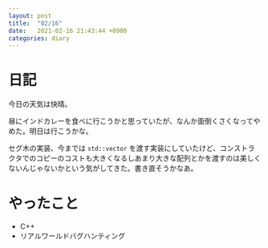 ```yaml
---
layout: post
title:  "02/16"
date:   2021-02-16 21:43:44 +0900
categories: diary
---
```

# 日記

今日の天気は快晴。

昼にインドカレーを食べに行こうかと思っていたが、なんか面倒くさくなってやめた。明日は行こうかな。

セグ木の実装、今までは ```std::vector``` を渡す実装にしていたけど、コンストラクタでのコピーのコストも大きくなるしあまり大きな配列とかを渡すのは美しくないんじゃないかという気がしてきた。書き直そうかなあ。

# やったこと

- C++
- リアルワールドバグハンティング